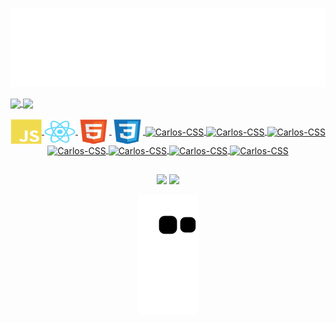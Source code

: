 <p align="center">
<img src="header.svg" />
</p>

<div>
  <a href="https://github.com/Carlosv117">
  <img align="center" height="165em" src="https://github-readme-stats.vercel.app/api?username=Carlosv117&show_icons=true&theme=tokyonight&include_all_commits=true&count_private=true"/>
  <img align="center" height="165em" src="https://github-readme-stats.vercel.app/api/top-langs/?username=Carlosv117&layout=compact&langs_count=7&theme=tokyonight"/>
</div>

  <div  align="center" style="display: inline_block"><br>
    <img align="center" alt="Carlos-Js" height="40" width="50"src="https://raw.githubusercontent.com/devicons/devicon/master/icons/javascript/javascript-plain.svg">
    <img align="center" alt="Carlos-React" height="40" width="50" src="https://raw.githubusercontent.com/devicons/devicon/master/icons/react/react-original.svg">
    <img align="center" alt="Carlos-HTML" height="40" width="50" src="https://raw.githubusercontent.com/devicons/devicon/master/icons/html5/html5-original.svg">
    <img align="center" alt="Carlos-CSS" height="40" width="50" src="https://raw.githubusercontent.com/devicons/devicon/master/icons/css3/css3-original.svg">
    <img align="center" alt="Carlos-CSS" height="40" width="50" src="https://cdn.jsdelivr.net/gh/devicons/devicon/icons/git/git-original.svg">  
    <img align="center" alt="Carlos-CSS" height="40" width="70" src="https://cdn.jsdelivr.net/gh/devicons/devicon/icons/vscode/vscode-original.svg" />
    <img align="center" alt="Carlos-CSS" height="40" width="70" src="https://cdn.jsdelivr.net/gh/devicons/devicon/icons/nodejs/nodejs-original.svg" />
    <img align="center" alt="Carlos-CSS" height="40" width="70" src="https://cdn.jsdelivr.net/gh/devicons/devicon/icons/python/python-original.svg" />
    <img align="center" alt="Carlos-CSS" height="40" width="70" src="https://cdn.jsdelivr.net/gh/devicons/devicon/icons/docker/docker-original.svg" />
    <img align="center" alt="Carlos-CSS" height="40" width="70" src="https://cdn.jsdelivr.net/gh/devicons/devicon/icons/typescript/typescript-original.svg" />
    <img align="center" alt="Carlos-CSS" height="40" width="70" src="https://cdn.jsdelivr.net/gh/devicons/devicon/icons/postgresql/postgresql-plain.svg" />
    
##

<div> 
  <a href = "mailto:limacarlosvitor@gmail.com"><img src="https://img.shields.io/badge/-Gmail-%23333?style=for-the-badge&logo=gmail&logoColor=white" target="_blank"></a>
  <a href="https://www.linkedin.com/in/carlos-vitor-ribeiro-cerqueira-lima-08aa78212/" target="_blank"><img src="https://img.shields.io/badge/-LinkedIn-%230077B5?style=for-the-badge&logo=linkedin&logoColor=white" target="_blank"></a> 
 
  ![Snake animation](https://github.com/Carlosv117/Carlosv117/blob/output/github-contribution-grid-snake.svg)
 
</div>
